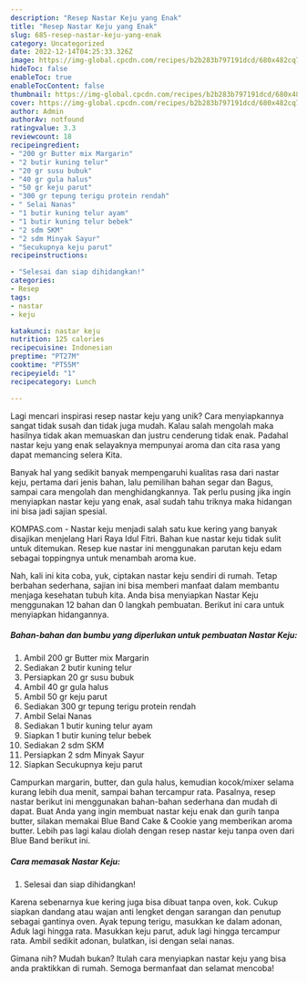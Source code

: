```yaml
---
description: "Resep Nastar Keju yang Enak"
title: "Resep Nastar Keju yang Enak"
slug: 685-resep-nastar-keju-yang-enak
category: Uncategorized
date: 2022-12-14T04:25:33.326Z
image: https://img-global.cpcdn.com/recipes/b2b283b797191dcd/680x482cq70/nastar-keju-foto-resep-utama.jpg
hideToc: false
enableToc: true
enableTocContent: false
thumbnail: https://img-global.cpcdn.com/recipes/b2b283b797191dcd/680x482cq70/nastar-keju-foto-resep-utama.jpg
cover: https://img-global.cpcdn.com/recipes/b2b283b797191dcd/680x482cq70/nastar-keju-foto-resep-utama.jpg
author: Admin
authorAv: notfound
ratingvalue: 3.3
reviewcount: 18
recipeingredient:
- "200 gr Butter mix Margarin"
- "2 butir kuning telur"
- "20 gr susu bubuk"
- "40 gr gula halus"
- "50 gr keju parut"
- "300 gr tepung terigu protein rendah"
- " Selai Nanas"
- "1 butir kuning telur ayam"
- "1 butir kuning telur bebek"
- "2 sdm SKM"
- "2 sdm Minyak Sayur"
- "Secukupnya keju parut"
recipeinstructions:

- "Selesai dan siap dihidangkan!"
categories:
- Resep
tags:
- nastar
- keju

katakunci: nastar keju 
nutrition: 125 calories
recipecuisine: Indonesian
preptime: "PT27M"
cooktime: "PT55M"
recipeyield: "1"
recipecategory: Lunch

---
```





Lagi mencari inspirasi resep nastar keju yang unik? Cara menyiapkannya sangat tidak susah dan tidak juga mudah. Kalau salah mengolah maka hasilnya tidak akan memuaskan dan justru cenderung tidak enak. Padahal nastar keju yang enak selayaknya mempunyai aroma dan cita rasa yang dapat memancing selera Kita.





Banyak hal yang sedikit banyak mempengaruhi kualitas rasa dari nastar keju, pertama dari jenis bahan, lalu pemilihan bahan segar dan Bagus, sampai cara mengolah dan menghidangkannya. Tak perlu pusing jika ingin menyiapkan nastar keju yang enak,      asal sudah tahu triknya maka hidangan ini bisa jadi sajian spesial.














KOMPAS.com - Nastar keju menjadi salah satu kue kering yang banyak disajikan menjelang Hari Raya Idul Fitri. Bahan kue nastar keju tidak sulit untuk ditemukan. Resep kue nastar ini menggunakan parutan keju edam sebagai toppingnya untuk menambah aroma kue.






Nah, kali ini kita coba, yuk, ciptakan nastar keju sendiri di rumah. Tetap berbahan sederhana, sajian ini bisa memberi manfaat dalam membantu menjaga kesehatan tubuh kita. Anda bisa menyiapkan Nastar Keju menggunakan 12 bahan dan 0 langkah pembuatan. Berikut ini cara untuk menyiapkan hidangannya.

<!--inarticleads1-->

##### Bahan-bahan dan bumbu yang diperlukan untuk pembuatan Nastar Keju:

1. Ambil 200 gr Butter mix Margarin
1. Sediakan 2 butir kuning telur
1. Persiapkan 20 gr susu bubuk
1. Ambil 40 gr gula halus
1. Ambil 50 gr keju parut
1. Sediakan 300 gr tepung terigu protein rendah
1. Ambil  Selai Nanas
1. Sediakan 1 butir kuning telur ayam
1. Siapkan 1 butir kuning telur bebek
1. Sediakan 2 sdm SKM
1. Persiapkan 2 sdm Minyak Sayur
1. Siapkan Secukupnya keju parut


Campurkan margarin, butter, dan gula halus, kemudian kocok/mixer selama kurang lebih dua menit, sampai bahan tercampur rata. Pasalnya, resep nastar berikut ini menggunakan bahan-bahan sederhana dan mudah di dapat. Buat Anda yang ingin membuat nastar keju enak dan gurih tanpa butter, silakan memakai Blue Band Cake &amp; Cookie yang memberikan aroma butter. Lebih pas lagi kalau diolah dengan resep nastar keju tanpa oven dari Blue Band berikut ini. 

<!--inarticleads2-->

##### Cara memasak Nastar Keju:


1. Selesai dan siap dihidangkan!

Karena sebenarnya kue kering juga bisa dibuat tanpa oven, kok. Cukup siapkan dandang atau wajan anti lengket dengan sarangan dan penutup sebagai gantinya oven. Ayak tepung terigu, masukkan ke dalam adonan, Aduk lagi hingga rata. Masukkan keju parut, aduk lagi hingga tercampur rata. Ambil sedikit adonan, bulatkan, isi dengan selai nanas. 

Gimana nih? Mudah bukan? Itulah cara menyiapkan nastar keju yang bisa anda praktikkan di rumah. Semoga bermanfaat dan selamat mencoba!
